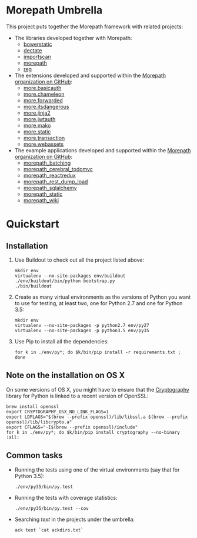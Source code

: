 Morepath Umbrella
=================

This project puts together the Morepath framework with related projects:

* The libraries developed together with Morepath:
  - [bowerstatic](https://github.com/faassen/bowerstatic)
  - [dectate](https://github.com/morepath/dectate)
  - [importscan](https://github.com/faassen/importscan)
  - [morepath](https://github.com/morepath/morepath)
  - [reg](https://github.com/morepath/reg)
* The extensions developed and supported within the [Morepath organization on GitHub](https://github.com/morepath):
  - [more.basicauth](https://github.com/morepath/more.basicauth)
  - [more.chameleon](https://github.com/morepath/more.chameleon)
  - [more.forwarded](https://github.com/morepath/more.forwarded)
  - [more.itsdangerous](https://github.com/morepath/more.itsdangerous)
  - [more.jinja2](https://github.com/morepath/more.jinja2)
  - [more.jwtauth](https://github.com/morepath/more.jwtauth)
  - [more.mako](https://github.com/morepath/more.mako)
  - [more.static](https://github.com/morepath/more.static)
  - [more.transaction](https://github.com/morepath/more.transaction)
  - [more.webassets](https://github.com/morepath/more.webassets)
* The example applications developed and supported within the [Morepath organization on GitHub](https://github.com/morepath):
  - [morepath_batching](https://github.com/morepath/morepath_batching)
  - [morepath_cerebral_todomvc](https://github.com/morepath/morepath_cerebral_todomvc)
  - [morepath_reactredux](https://github.com/morepath/morepath_reactredux)
  - [morepath_rest_dump_load](https://github.com/morepath/morepath_rest_dump_load)
  - [morepath_sqlalchemy](https://github.com/morepath/morepath_sqlalchemy)
  - [morepath_static](https://github.com/morepath/morepath_static)
  - [morepath_wiki](https://github.com/morepath/morepath_wiki)

Quickstart
==========

Installation
------------

1. Use Buildout to check out all the project listed above:

   ```shell
   mkdir env
   virtualenv --no-site-packages env/buildout
   ./env/buildout/bin/python bootstrap.py
   ./bin/buildout
   ```

2. Create as many virtual environments as the versions of Python you
   want to use for testing, at least two, one for Python 2.7 and one
   for Python 3.5:

   ```shell
   mkdir env
   virtualenv --no-site-packages -p python2.7 env/py27
   virtualenv --no-site-packages -p python3.5 env/py35
   ```

3. Use Pip to install all the dependencies:

   ```shell
   for k in ./env/py*; do $k/bin/pip install -r requirements.txt ; done
   ```

Note on the installation on OS X
--------------------------------

On some versions of OS X, you might have to ensure that the
[Cryptography](https://cryptography.io/en/latest/installation/#building-cryptography-on-os-x)
library for Python is linked to a recent version of OpenSSL:

```shell
brew install openssl
export CRYPTOGRAPHY_OSX_NO_LINK_FLAGS=1
export LDFLAGS="$(brew --prefix openssl)/lib/libssl.a $(brew --prefix openssl)/lib/libcrypto.a"
export CFLAGS="-I$(brew --prefix openssl)/include"
for k in ./env/py*; do $k/bin/pip install cryptography --no-binary :all:
```

Common tasks
------------

*  Running the tests using one of the virtual environments (say that for Python 3.5):

   ```shell
   ./env/py35/bin/py.test
   ```

*  Running the tests with coverage statistics:

   ```
   ./env/py35/bin/py.test --cov
   ```

*  Searching *text* in the projects under the umbrella:

   ```
   ack text `cat ackdirs.txt`
   ```
